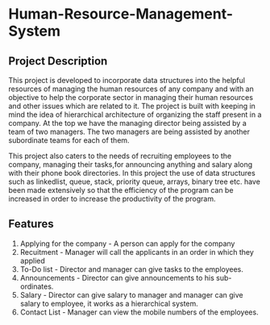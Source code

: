 # Human-Resource-Management-System


## Project Description

This project is developed to incorporate data structures into the helpful resources of managing the human resources of any company and with an objective to 
help the corporate sector in managing their human resources and other issues which are related to it. The project is built with keeping in mind the idea of 
hierarchical architecture of organizing the staff present in a company. At the top we have the managing director being assisted by  a team of two managers. 
The two managers are being assisted by another subordinate teams for each of them. 

This project also caters to the needs of recruiting employees to the company, managing their tasks,for announcing anything and salary along with their 
phone book directories. In this project the use of data structures such as linkedlist, queue, stack, priority queue, arrays, binary tree etc. have been 
made extensively so that the efficiency of the program can be increased in order to increase the productivity of the program.


## Features

1. Applying for the company - A person can apply for the company
2. Recuitment - Manager will call the applicants in an order in which they applied
3. To-Do list - Director and manager can give tasks to the employees.
4. Announcements - Director can give announcements to his sub-ordinates.
5. Salary - Director can give salary to manager and manager can give salary to employee, it works as a hierarchical system.
6. Contact List - Manager can view the mobile numbers of the employees.
